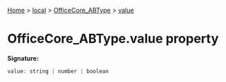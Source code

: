 [Home](./index) &gt; [local](local.md) &gt; [OfficeCore\_ABType](local.officecore_abtype.md) &gt; [value](local.officecore_abtype.value.md)

# OfficeCore\_ABType.value property


**Signature:**
```javascript
value: string | number | boolean
```
